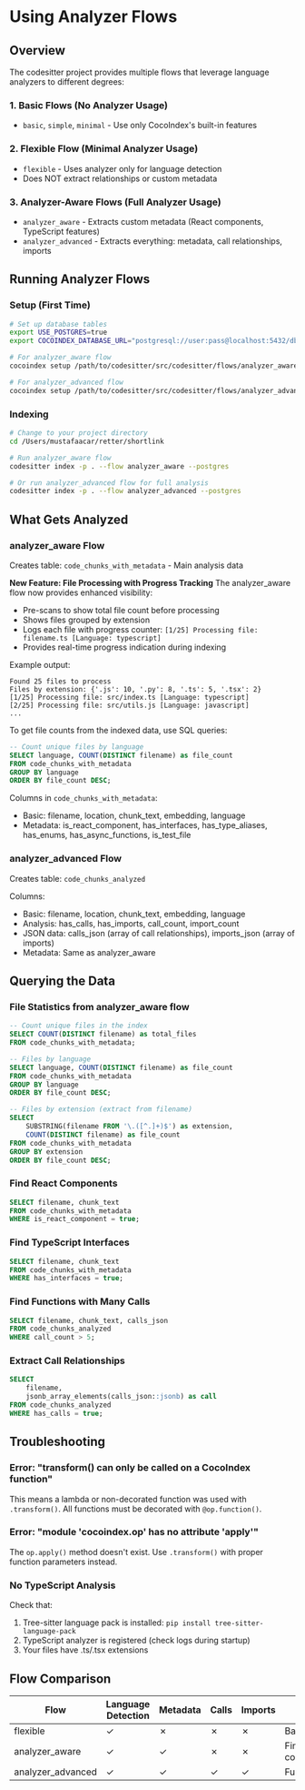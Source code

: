 # Using Analyzer Flows

## Overview

The codesitter project provides multiple flows that leverage language analyzers to different degrees:

### 1. Basic Flows (No Analyzer Usage)
- `basic`, `simple`, `minimal` - Use only CocoIndex's built-in features

### 2. Flexible Flow (Minimal Analyzer Usage)
- `flexible` - Uses analyzer only for language detection
- Does NOT extract relationships or custom metadata

### 3. Analyzer-Aware Flows (Full Analyzer Usage)
- `analyzer_aware` - Extracts custom metadata (React components, TypeScript features)
- `analyzer_advanced` - Extracts everything: metadata, call relationships, imports

## Running Analyzer Flows

### Setup (First Time)
```bash
# Set up database tables
export USE_POSTGRES=true
export COCOINDEX_DATABASE_URL="postgresql://user:pass@localhost:5432/dbname"

# For analyzer_aware flow
cocoindex setup /path/to/codesitter/src/codesitter/flows/analyzer_aware.py

# For analyzer_advanced flow
cocoindex setup /path/to/codesitter/src/codesitter/flows/analyzer_advanced.py
```

### Indexing
```bash
# Change to your project directory
cd /Users/mustafaacar/retter/shortlink

# Run analyzer_aware flow
codesitter index -p . --flow analyzer_aware --postgres

# Or run analyzer_advanced flow for full analysis
codesitter index -p . --flow analyzer_advanced --postgres
```

## What Gets Analyzed

### analyzer_aware Flow
Creates table: `code_chunks_with_metadata` - Main analysis data

**New Feature: File Processing with Progress Tracking**
The analyzer_aware flow now provides enhanced visibility:
- Pre-scans to show total file count before processing
- Shows files grouped by extension
- Logs each file with progress counter: `[1/25] Processing file: filename.ts [Language: typescript]`
- Provides real-time progress indication during indexing

Example output:
```
Found 25 files to process
Files by extension: {'.js': 10, '.py': 8, '.ts': 5, '.tsx': 2}
[1/25] Processing file: src/index.ts [Language: typescript]
[2/25] Processing file: src/utils.js [Language: javascript]
...
```

To get file counts from the indexed data, use SQL queries:
```sql
-- Count unique files by language
SELECT language, COUNT(DISTINCT filename) as file_count
FROM code_chunks_with_metadata
GROUP BY language
ORDER BY file_count DESC;
```

Columns in `code_chunks_with_metadata`:
- Basic: filename, location, chunk_text, embedding, language
- Metadata: is_react_component, has_interfaces, has_type_aliases, has_enums, has_async_functions, is_test_file

### analyzer_advanced Flow
Creates table: `code_chunks_analyzed`

Columns:
- Basic: filename, location, chunk_text, embedding, language
- Analysis: has_calls, has_imports, call_count, import_count
- JSON data: calls_json (array of call relationships), imports_json (array of imports)
- Metadata: Same as analyzer_aware

## Querying the Data

### File Statistics from analyzer_aware flow
```sql
-- Count unique files in the index
SELECT COUNT(DISTINCT filename) as total_files
FROM code_chunks_with_metadata;

-- Files by language
SELECT language, COUNT(DISTINCT filename) as file_count
FROM code_chunks_with_metadata
GROUP BY language
ORDER BY file_count DESC;

-- Files by extension (extract from filename)
SELECT
    SUBSTRING(filename FROM '\.([^.]+)$') as extension,
    COUNT(DISTINCT filename) as file_count
FROM code_chunks_with_metadata
GROUP BY extension
ORDER BY file_count DESC;
```

### Find React Components
```sql
SELECT filename, chunk_text
FROM code_chunks_with_metadata
WHERE is_react_component = true;
```

### Find TypeScript Interfaces
```sql
SELECT filename, chunk_text
FROM code_chunks_with_metadata
WHERE has_interfaces = true;
```

### Find Functions with Many Calls
```sql
SELECT filename, chunk_text, calls_json
FROM code_chunks_analyzed
WHERE call_count > 5;
```

### Extract Call Relationships
```sql
SELECT
    filename,
    jsonb_array_elements(calls_json::jsonb) as call
FROM code_chunks_analyzed
WHERE has_calls = true;
```

## Troubleshooting

### Error: "transform() can only be called on a CocoIndex function"
This means a lambda or non-decorated function was used with `.transform()`. All functions must be decorated with `@op.function()`.

### Error: "module 'cocoindex.op' has no attribute 'apply'"
The `op.apply()` method doesn't exist. Use `.transform()` with proper function parameters instead.

### No TypeScript Analysis
Check that:
1. Tree-sitter language pack is installed: `pip install tree-sitter-language-pack`
2. TypeScript analyzer is registered (check logs during startup)
3. Your files have .ts/.tsx extensions

## Flow Comparison

| Flow | Language Detection | Metadata | Calls | Imports | Best For |
|------|-------------------|----------|-------|---------|----------|
| flexible | ✓ | ✗ | ✗ | ✗ | Basic indexing |
| analyzer_aware | ✓ | ✓ | ✗ | ✗ | Finding components/types |
| analyzer_advanced | ✓ | ✓ | ✓ | ✓ | Full code analysis |
